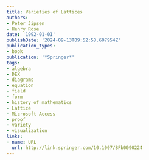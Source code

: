 ```yaml
---
title: Varieties of Lattices
authors:
- Peter Jipsen
- Henry Rose
date: '1992-01-01'
publishDate: '2024-09-13T09:52:58.607954Z'
publication_types:
- book
publication: '*Springer*'
tags:
- algebra
- DEX
- diagrams
- equation
- field
- form
- history of mathematics
- Lattice
- Microsoft Access
- proof
- variety
- visualization
links:
- name: URL
  url: http://link.springer.com/10.1007/BFb0090224
---
```

